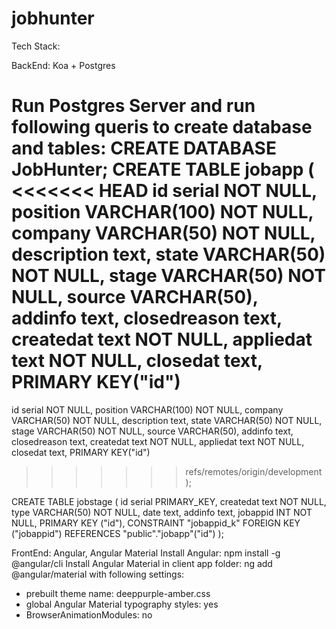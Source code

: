 # jobhunter

Tech Stack:

BackEnd: Koa + Postgres

Run Postgres Server and run following queris to create database and tables:
CREATE DATABASE JobHunter;
CREATE TABLE jobapp (
<<<<<<< HEAD
  id serial NOT NULL,
  position VARCHAR(100) NOT NULL,
  company VARCHAR(50) NOT NULL,
  description text,
  state VARCHAR(50) NOT NULL,
  stage VARCHAR(50) NOT NULL,
  source VARCHAR(50),
  addinfo text,
  closedreason text,
  createdat text NOT NULL,
  appliedat text NOT NULL,
  closedat text,
  PRIMARY KEY("id")
=======
id serial NOT NULL,
position VARCHAR(100) NOT NULL,
company VARCHAR(50) NOT NULL,
description text,
state VARCHAR(50) NOT NULL,
stage VARCHAR(50) NOT NULL,
source VARCHAR(50),
addinfo text,
closedreason text,
createdat text NOT NULL,
appliedat text NOT NULL,
closedat text,
PRIMARY KEY("id")
>>>>>>> refs/remotes/origin/development
);

CREATE TABLE jobstage (
id serial PRIMARY_KEY,
createdat text NOT NULL,
type VARCHAR(50) NOT NULL,
date text,
addinfo text,
jobappid INT NOT NULL,
PRIMARY KEY ("id"),
CONSTRAINT "jobappid_k" FOREIGN KEY ("jobappid") REFERENCES "public"."jobapp"("id")
);

FrontEnd: Angular, Angular Material
Install Angular: npm install -g @angular/cli
Install Angular Material in client app folder: ng add @angular/material
with following settings:

- prebuilt theme name: deeppurple-amber.css
- global Angular Material typography styles: yes
- BrowserAnimationModules: no
